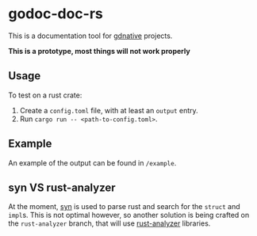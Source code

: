 # godoc-doc-rs

This is a documentation tool for [gdnative](https://github.com/godot-rust/godot-rust) projects.

**This is a prototype, most things will not work properly**

## Usage

To test on a rust crate:
1. Create a `config.toml` file, with at least an `output` entry.
2. Run `cargo run -- <path-to-config.toml>`.

## Example

An example of the output can be found in `/example`.

## syn VS rust-analyzer

At the moment, [syn](https://crates.io/crates/syn) is used to parse rust and search for the `struct` and `impl`s. This is not optimal however, so another solution is being crafted on the `rust-analyzer` branch, that will use [rust-analyzer](https://github.com/rust-analyzer/rust-analyzer) libraries.
